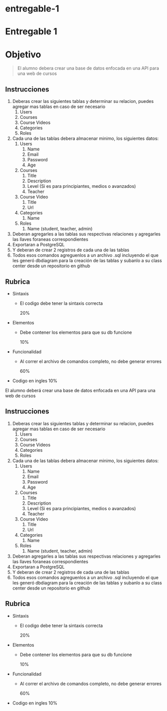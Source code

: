 # entregable-1
# Entregable 1

# Objetivo

> El alumno debera crear una base de datos enfocada en una API para una web de cursos

## Instrucciones

1. Deberas crear las siguientes tablas y determinar su relacion, puedes agregar mas tablas en caso de ser necesario
    1. Users
    2. Courses
    3. Course Videos
    4. Categories
    5. Roles
2. Cada una de las tablas debera almacenar minimo, los siguientes datos:
    1. Users
        1. Name
        2. Email
        3. Password
        4. Age
    2. Courses
        1. Title
        2. Description
        3. Level (Si es para principiantes, medios o avanzados)
        4. Teacher
    3. Course Video
        1. Title
        2. Url
    4. Categories
        1. Name
    5. Roles
        1. Name (student, teacher, admin)
3. Deberan agregarles a las tablas sus respectivas relaciones y agregarles las llaves foraneas correspondientes
4. Exportaran a PostgreSQL
5. Y deberan de crear 2 registros de cada una de las tablas
6. Todos esos comandos agreguenlos a un archivo .sql incluyendo el que les generó dbdiagram para la creación de las tablas y subanlo a su class center desde un repositorio en github

## Rubrica

- Sintaxis
    - El codigo debe tener la sintaxis correcta
        
        20%
        
- Elementos
    - Debe contener los elementos para que su db funcione
        
        10%
        
- Funcionalidad
    - Al correr el archivo de comandos completo, no debe generar errores
        
        60%
        
- Codigo en ingles 10%

El alumno deberá crear una base de datos enfocada en una API para una web de cursos


## Instrucciones

1. Deberas crear las siguientes tablas y determinar su relacion, puedes agregar mas tablas en caso de ser necesario
    1. Users
    2. Courses
    3. Course Videos
    4. Categories
    5. Roles
2. Cada una de las tablas debera almacenar minimo, los siguientes datos:
    1. Users
        1. Name
        2. Email
        3. Password
        4. Age
    2. Courses
        1. Title
        2. Description
        3. Level (Si es para principiantes, medios o avanzados)
        4. Teacher
    3. Course Video
        1. Title
        2. Url
    4. Categories
        1. Name
    5. Roles
        1. Name (student, teacher, admin)
3. Deberan agregarles a las tablas sus respectivas relaciones y agregarles las llaves foraneas correspondientes
4. Exportaran a PostgreSQL
5. Y deberan de crear 2 registros de cada una de las tablas
6. Todos esos comandos agreguenlos a un archivo .sql incluyendo el que les generó dbdiagram para la creación de las tablas y subanlo a su class center desde un repositorio en github

## Rubrica

- Sintaxis
    - El codigo debe tener la sintaxis correcta
        
        20%
        
- Elementos
    - Debe contener los elementos para que su db funcione
        
        10%
        
- Funcionalidad
    - Al correr el archivo de comandos completo, no debe generar errores
        
        60%
        
- Codigo en ingles 10%
